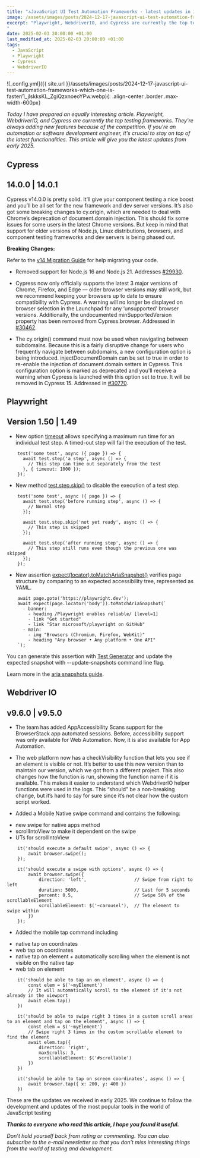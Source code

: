```yaml
---
title: "🔝JavaScript UI Test Automation Frameworks - latest updates in 2025"
image: /assets/images/posts/2024-12-17-javascript-ui-test-automation-frameworks-which-one-is-faster/1_jlskksKL_ZgiQzxnoeoYPw.webp
excerpt: "Playwright, WebdriverIO, and Cypress are currently the top testing frameworks. They're always adding new features because of the competition. If you're an automation or software development engineer, it's crucial to stay on top of the latest functionalities. This article will give you the latest updates from early 2025....
"
date: 2025-02-03 20:00:00 +01:00
last_modified_at: 2025-02-03 20:00:00 +01:00
tags:
  - JavaScript
  - Playwright
  - Cypress
  - WebdriverIO
---
```


![_config.yml]({{ site.url }}/assets/images/posts/2024-12-17-javascript-ui-test-automation-frameworks-which-one-is-faster/1_jlskksKL_ZgiQzxnoeoYPw.webp){: .align-center .border .max-width-600px}

*Today I have prepared an equally interesting article. Playwright, WebdriverIO, and Cypress are currently the top testing frameworks. They're always adding new features because of the competition. If you're an automation or software development engineer, it's crucial to stay on top of the latest functionalities. This article will give you the latest updates from early 2025.*

## Cypress

## 14.0.0 | 14.0.1

Cypress v14.0.0 is pretty solid. It’ll give your component testing a nice boost and you’ll be all set for the new framework and dev server versions. It’s also got some breaking changes to cy.origin, which are needed to deal with Chrome’s deprecation of document.domain injection. This should fix some issues for some users in the latest Chrome versions. But keep in mind that support for older versions of Node.js, Linux distributions, browsers, and component testing frameworks and dev servers is being phased out.

**Breaking Changes:**

Refer to the [v14 Migration Guide](https://docs.cypress.io/app/references/migration-guide#Migrating-to-Cypress-140) for help migrating your code.

* Removed support for Node.js 16 and Node.js 21. Addresses [#29930](https://github.com/cypress-io/cypress/issues/29930).

* Cypress now only officially supports the latest 3 major versions of Chrome, Firefox, and Edge — older browser versions may still work, but we recommend keeping your browsers up to date to ensure compatibility with Cypress. A warning will no longer be displayed on browser selection in the Launchpad for any ‘unsupported’ browser versions. Additionally, the undocumented minSupportedVersion property has been removed from Cypress.browser. Addressed in [#30462](https://github.com/cypress-io/cypress/pull/30462).

* The cy.origin() command must now be used when navigating between subdomains. Because this is a fairly disruptive change for users who frequently navigate between subdomains, a new configuration option is being introduced. injectDocumentDomain can be set to true in order to re-enable the injection of document.domain setters in Cypress. This configuration option is marked as deprecated and you'll receive a warning when Cypress is launched with this option set to true. It will be removed in Cypress 15. Addressed in [#30770](https://github.com/cypress-io/cypress/pull/30770).

## Playwright

## Version 1.50 | 1.49

* New option [timeout](https://playwright.dev/docs/api/class-test#test-step-option-timeout) allows specifying a maximum run time for an individual test step. A timed-out step will fail the execution of the test.

```
    test('some test', async ({ page }) => {
      await test.step('a step', async () => {
        // This step can time out separately from the test
      }, { timeout: 1000 });
    });
```

* New method [test.step.skip()](https://playwright.dev/docs/api/class-test#test-step-skip) to disable the execution of a test step.

```
    test('some test', async ({ page }) => {
      await test.step('before running step', async () => {
        // Normal step
      });
    
      await test.step.skip('not yet ready', async () => {
        // This step is skipped
      });
    
      await test.step('after running step', async () => {
        // This step still runs even though the previous one was skipped
      });
    });​
```

* New assertion [expect(locator).toMatchAriaSnapshot()](https://playwright.dev/docs/api/class-locatorassertions#locator-assertions-to-match-aria-snapshot) verifies page structure by comparing to an expected accessibility tree, represented as YAML.

```
    await page.goto('https://playwright.dev');
    await expect(page.locator('body')).toMatchAriaSnapshot(`
      - banner:
        - heading /Playwright enables reliable/ [level=1]
        - link "Get started"
        - link "Star microsoft/playwright on GitHub"
      - main:
        - img "Browsers (Chromium, Firefox, WebKit)"
        - heading "Any browser • Any platform • One API"
    `);
```

You can generate this assertion with [Test Generator](https://playwright.dev/docs/codegen) and update the expected snapshot with --update-snapshots command line flag.

Learn more in the [aria snapshots guide](https://playwright.dev/docs/aria-snapshots).

## Webdriver IO

## v9.6.0 | v9.5.0

* The team has added AppAccessibility Scans support for the BrowserStack app automated sessions. Before, accessibility support was only available for Web Automation. Now, it is also available for App Automation.

* The web platform now has a checkVisibility function that lets you see if an element is visible or not. It’s better to use this new version than to maintain our version, which we got from a different project. This also changes how the function is run, showing the function name if it is available. This makes it easier to understand which WebdriverIO helper functions were used in the logs. This “should” be a non-breaking change, but it’s hard to say for sure since it’s not clear how the custom script worked.

* Added a Mobile Native swipe command and contains the following:
- new swipe for native apps method
- scrollIntoView to make it dependent on the swipe
- UTs for scrollIntoView

```
    it('should execute a default swipe', async () => {
        await browser.swipe();
    });
    
    it('should execute a swipe with options', async () => {
        await browser.swipe({
            direction: 'left',                  // Swipe from right to left
            duration: 5000,                     // Last for 5 seconds
            percent: 0.5,                       // Swipe 50% of the scrollableElement
            scrollableElement: $('~carousel'),  // The element to swipe within
        })
    });
```

* Added the mobile tap command including
- native tap on coordinates
- web tap on coordinates
- native tap on element + automatically scrolling when the element is not visible on the native tap
- web tab on element

```
    it('should be able to tap an on element', async () => {
        const elem = $('~myElement')
        // It will automatically scroll to the element if it's not already in the viewport
        await elem.tap()
    })
    
    it('should be able to swipe right 3 times in a custom scroll areas to an element and tap on the element', async () => {
        const elem = $('~myElement')
        // Swipe right 3 times in the custom scrollable element to find the element
        await elem.tap({
            direction: 'right',
            maxScrolls: 3,
            scrollableElement: $('#scrollable')
        })
    })
    
    it('should be able to tap on screen coordinates', async () => {
        await browser.tap({ x: 200, y: 400 })
    })
```

These are the updates we received in early 2025. We continue to follow the development and updates of the most popular tools in the world of JavaScript testing

***Thanks to everyone who read this article, I hope you found it useful.***

*Don’t hold yourself back from rating or commenting. You can also subscribe to the e-mail newsletter so that you don’t miss interesting things from the world of testing and development.*
